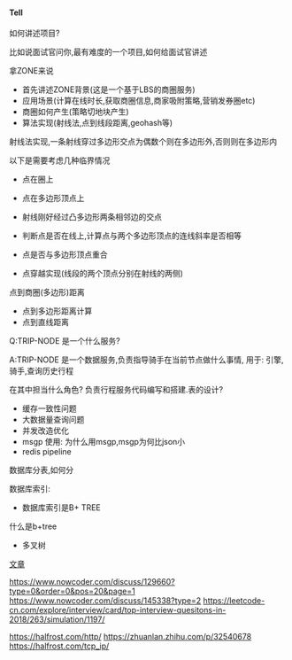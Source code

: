 #### Tell

如何讲述项目?


比如说面试官问你,最有难度的一个项目,如何给面试官讲述



拿ZONE来说


* 首先讲述ZONE背景(这是一个基于LBS的商圈服务)
* 应用场景(计算在线时长,获取商圈信息,商家吸附策略,营销发券圈etc)
* 商圈如何产生(策略切地块产生)
* 算法实现(射线法,点到线段距离,geohash等)



射线法实现,一条射线穿过多边形交点为偶数个则在多边形外,否则则在多边形内

以下是需要考虑几种临界情况

* 点在圈上
* 点在多边形顶点上
* 射线刚好经过凸多边形两条相邻边的交点


* 判断点是否在线上,计算点与两个多边形顶点的连线斜率是否相等
* 点是否与多边形顶点重合
* 点穿越实现(线段的两个顶点分别在射线的两侧)




点到商圈(多边形)距离

* 点到多边形距离计算
* 点到直线距离

Q:TRIP-NODE 是一个什么服务?

A:TRIP-NODE 是一个数据服务,负责指导骑手在当前节点做什么事情,
用于: 引擎,骑手,查询历史行程


在其中担当什么角色? 负责行程服务代码编写和搭建.表的设计?



* 缓存一致性问题
* 大数据量查询问题
* 并发改造优化
* msgp 使用: 为什么用msgp,msgp为何比json小
* redis pipeline



数据库分表,如何分

数据库索引:

* 数据库索引是B+ TREE

什么是b+tree
* 多叉树












[文章](https://juejin.im/post/5c63f52a6fb9a049d519ffa1)



https://www.nowcoder.com/discuss/129660?type=0&order=0&pos=20&page=1
https://www.nowcoder.com/discuss/145338?type=2
https://leetcode-cn.com/explore/interview/card/top-interview-quesitons-in-2018/263/simulation/1197/

https://halfrost.com/http/
https://zhuanlan.zhihu.com/p/32540678
https://halfrost.com/tcp_ip/